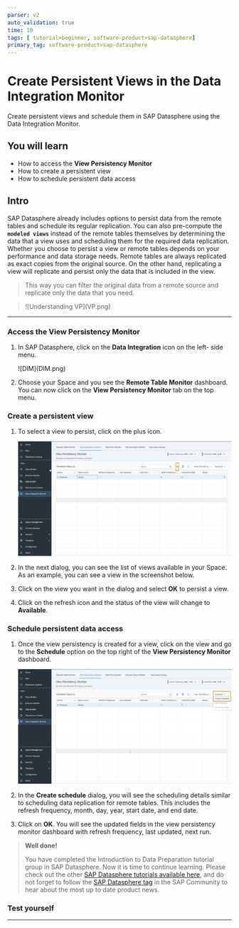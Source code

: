 ```yaml
---
parser: v2
auto_validation: true
time: 10
tags: [ tutorial>beginner, software-product>sap-datasphere]
primary_tag: software-product>sap-datasphere
---
```



# Create Persistent Views in the Data Integration Monitor
<!-- description --> Create persistent views and schedule them in SAP Datasphere using the Data Integration Monitor.

## You will learn
- How to access the **View Persistency Monitor**
- How to create a persistent view
- How to schedule persistent data access


## Intro
SAP Datasphere already includes options to persist data from the remote tables and schedule its regular replication. You can also pre-compute the **`modeled views`** instead of the remote tables themselves by determining the data that a view uses and scheduling them for the required data replication.
Whether you choose to persist a view or remote tables depends on your performance and data storage needs. Remote tables are always replicated as exact copies from the original source. On the other hand, replicating a view will replicate and persist only the data that is included in the view. 

> This way you can filter the original data from a remote source and replicate only the data that you need.

> <!-- border -->![Understanding VP](VP.png)

---

### Access the View Persistency Monitor


1.	In SAP Datasphere, click on the **Data Integration** icon on the left- side menu.

    <!-- border -->![DIM](DIM.png)

2.	Choose your Space and you see the **Remote Table Monitor** dashboard. You can now click on the **View Persistency Monitor** tab on the top menu.



### Create a persistent view


1.	To select a view to persist, click on the plus icon.

    ![VPM](VPM.png)

2.	In the next dialog, you can see the list of views available in your Space. As an example, you can see a view in the screenshot below.

3.	Click on the view you want in the dialog and select **OK** to persist a view.

4.	Click on the refresh icon and the status of the view will change to **Available**.




### Schedule persistent data access


1.	Once the view persistency is created for a view, click on the view and go to the **Schedule** option on the top right of the **View Persistency Monitor** dashboard.

    ![schedule](schedule.png)

2.	In the **Create schedule** dialog, you will see the scheduling details similar to scheduling data replication for remote tables. This includes the refresh frequency, month, day, year, start date, and end date.

3.	Click on **OK**. You will see the updated fields in the view persistency monitor dashboard with refresh frequency, last updated, next run.


> **Well done!**
>
> You have completed the Introduction to Data Preparation tutorial group in SAP Datasphere. Now it is time to continue learning.
Please check out the other [SAP Datasphere tutorials available here](https://developers.sap.com/tutorial-navigator.html?tag=products:technology-platform/sap-data-warehouse-cloud), and do not forget to follow the [SAP Datasphere tag](https://blogs.sap.com/tags/73555000100800002141/) in the SAP Community to hear about the most up to date product news.



### Test yourself







---
